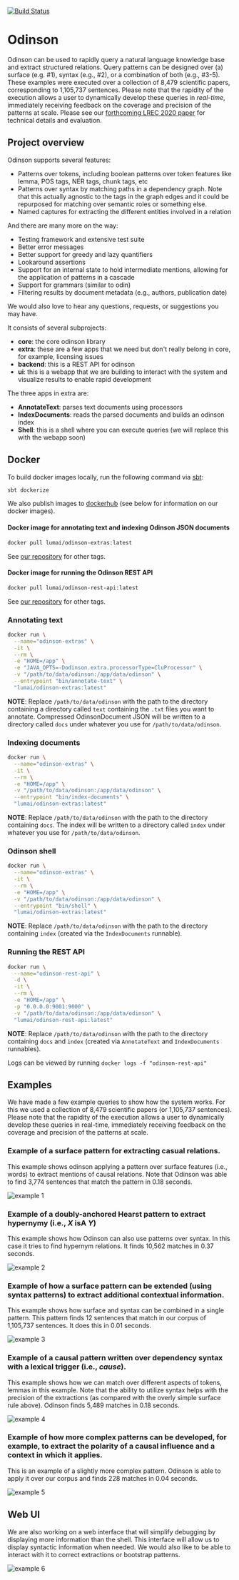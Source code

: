 [![Build Status](https://travis-ci.org/lum-ai/odinson.svg?branch=master)](https://travis-ci.org/lum-ai/odinson)

# Odinson

Odinson can be used to rapidly query a natural language knowledge base and extract structured relations. Query patterns can be designed over (a) surface (e.g. #1), syntax (e.g., #2), or a combination of both (e.g., #3-5). These examples were executed over a collection of 8,479 scientific papers, corresponding to 1,105,737 sentences. Please note that the rapidity of the execution allows a user to dynamically develop these queries in _real-time_, immediately receiving feedback on the coverage and precision of the patterns at scale. Please see our [forthcoming LREC 2020 paper](https://lum.ai/docs/odinson.pdf) for technical details and evaluation.

## Project overview

Odinson supports several features:

- Patterns over tokens, including boolean patterns over token features like lemma, POS tags, NER tags, chunk tags, etc
- Patterns over syntax by matching paths in a dependency graph. Note that this actually agnostic to the tags in the graph edges and it could be repurposed for matching over semantic roles or something else.
- Named captures for extracting the different entities involved in a relation

And there are many more on the way:

- Testing framework and extensive test suite
- Better error messages
- Better support for greedy and lazy quantifiers
- Lookaround assertions
- Support for an internal state to hold intermediate mentions, allowing for the application of patterns in a cascade
- Support for grammars (similar to odin)
- Filtering results by document metadata (e.g., authors, publication date)

We would also love to hear any questions, requests, or suggestions you may have.

It consists of several subprojects:

- **core**: the core odinson library
- **extra**: these are a few apps that we need but don't really belong in core,
        for example, licensing issues
- **backend**: this is a REST API for odinson
- **ui**: this is a webapp that we are building to interact with the system and visualize results to enable rapid development

The three apps in extra are:

- **AnnotateText**: parses text documents using processors
- **IndexDocuments**: reads the parsed documents and builds an odinson index
- **Shell**: this is a shell where you can execute queries (we will replace this with the webapp soon)

## Docker

To build docker images locally, run the following command via [sbt](https://www.scala-sbt.org/1.x/docs/Setup.html):

```bash
sbt dockerize
```
We also publish images to [dockerhub](https://hub.docker.com/orgs/lumai/repositories) (see below for information on our docker images).

#### Docker image for annotating text and indexing Odinson JSON documents

```bash
docker pull lumai/odinson-extras:latest
```

See [our repository](https://hub.docker.com/r/lumai/odinson-extras) for other tags.

#### Docker image for running the Odinson REST API

```bash
docker pull lumai/odinson-rest-api:latest
```

See [our repository](https://hub.docker.com/r/lumai/odinson-rest-api) for other tags.

### Annotating text

```bash
docker run \
  --name="odinson-extras" \
  -it \
  --rm \
  -e "HOME=/app" \
  -e "JAVA_OPTS=-Dodinson.extra.processorType=CluProcessor" \
  -v "/path/to/data/odinson:/app/data/odinson" \
  --entrypoint "bin/annotate-text" \
  "lumai/odinson-extras:latest"
```

**NOTE**: Replace `/path/to/data/odinson` with the path to the directory containing a directory called `text` containing the `.txt` files you want to annotate. Compressed OdinsonDocument JSON will be written to a directory called `docs` under whatever you use for `/path/to/data/odinson`.

### Indexing documents

```bash
docker run \
  --name="odinson-extras" \
  -it \
  --rm \
  -e "HOME=/app" \
  -v "/path/to/data/odinson:/app/data/odinson" \
  --entrypoint "bin/index-documents" \
  "lumai/odinson-extras:latest"
```

**NOTE**: Replace `/path/to/data/odinson` with the path to the directory containing `docs`. The index will be written to a directory called `index` under whatever you use for `/path/to/data/odinson`.

### Odinson shell

```bash
docker run \
  --name="odinson-extras" \
  -it \
  --rm \
  -e "HOME=/app" \
  -v "/path/to/data/odinson:/app/data/odinson" \
  --entrypoint "bin/shell" \
  "lumai/odinson-extras:latest"
```

**NOTE**: Replace `/path/to/data/odinson` with the path to the directory containing `index` (created via the `IndexDocuments` runnable).


### Running the REST API

```bash
docker run \
  --name="odinson-rest-api" \
  -d \
  -it \
  --rm \
  -e "HOME=/app" \
  -p "0.0.0.0:9001:9000" \
  -v "/path/to/data/odinson:/app/data/odinson" \
  "lumai/odinson-rest-api:latest"
```

**NOTE**: Replace `/path/to/data/odinson` with the path to the directory containing `docs` and `index` (created via `AnnotateText` and `IndexDocuments` runnables).

Logs can be viewed by running `docker logs -f "odinson-rest-api"`

## Examples

We have made a few example queries to show how the system works. For this we used a collection of 8,479 scientific papers (or 1,105,737 sentences). Please note that the rapidity of the execution allows a user to dynamically develop these queries in real-time, immediately receiving feedback on the coverage and precision of the patterns at scale.

### Example of a surface pattern for extracting casual relations.

This example shows odinson applying a pattern over surface features (i.e., words) to extract mentions of causal relations. Note that Odinson was able to find 3,774 sentences that match the pattern in 0.18 seconds.

![example 1](https://github.com/lum-ai/odinson/raw/master/images/image1.png "example 1")



### Example of a doubly-anchored Hearst pattern to extract hypernymy (i.e., _X_ isA _Y_)

This example shows how Odinson can also use patterns over syntax. In this case it tries to find hypernym relations. It finds 10,562 matches in 0.37 seconds.

![example 2](https://github.com/lum-ai/odinson/raw/master/images/image2.png "example 2")



### Example of how a surface pattern can be extended (using syntax patterns) to extract additional contextual information.

This example shows how surface and syntax can be combined in a single pattern. This pattern finds 12 sentences that match in our corpus of 1,105,737 sentences. It does this in 0.01 seconds.

![example 3](https://github.com/lum-ai/odinson/raw/master/images/image3.png "example 3")



### Example of a causal pattern written over dependency syntax with a lexical trigger (i.e., _cause_).

This example shows how we can match over different aspects of tokens, lemmas in this example. Note that the ability to utilize syntax helps with the precision of the extractions (as compared with the overly simple surface rule above). Odinson finds 5,489 matches in 0.18 seconds.

![example 4](https://github.com/lum-ai/odinson/raw/master/images/image4.png "example 4")



### Example of how more complex patterns can be developed, for example, to extract the polarity of a causal influence and a context in which it applies.

This is an example of a slightly more complex pattern. Odinson is able to apply it over our corpus and finds 228 matches in 0.04 seconds.

![example 5](https://github.com/lum-ai/odinson/raw/master/images/image5.png "example 5")

## Web UI

We are also working on a web interface that will simplify debugging by displaying more information than the shell. This interface will allow us to display syntactic information when needed. We would also like to be able to interact with it to correct extractions or bootstrap patterns.

![example 6](https://github.com/lum-ai/odinson/raw/master/images/image6.png "example 6")
